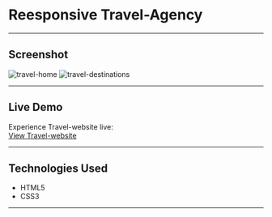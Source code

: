 # Reesponsive Travel-Agency

---
## Screenshot

![travel-home](https://github.com/user-attachments/assets/0090eb4b-ced8-449a-a273-a81d3af9d4ce)
![travel-destinations](https://github.com/user-attachments/assets/96dd60fa-78cb-401f-9b0b-8611eb95e016)

---
## Live Demo

Experience Travel-website live:  
[View Travel-website](https://navas28.github.io/Travel-Agency-/) 

---

## Technologies Used

- HTML5
- CSS3

---
